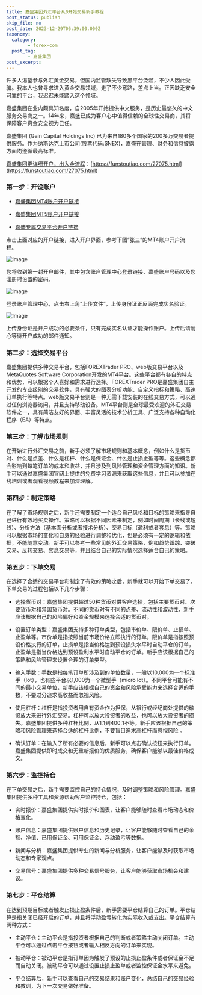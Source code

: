 ```yaml
---
title: 嘉盛集团外汇平台从0开始交易新手教程
post_status: publish
skip_file: no
post_date: 2023-12-29T06:39:00.000Z
taxonomy:
  category:
        - forex-com
  post_tag:
        - 嘉盛集团
post_excerpt: 
---
```

许多人渴望参与外汇黄金交易，但国内监管缺失导致黑平台泛滥，不少人因此受骗。我本人也曾寻求进入黄金交易领域，走了不少弯路，差点上当。正因缺乏安全可靠的平台，我迟迟未能踏入这个领域。

嘉盛集团在业内颇具知名度，自2005年开始提供中文服务，是历史最悠久的中文服务交易商之一。14年来，嘉盛已成为客户心中值得信赖的全球性交易商，其将保障客户资金安全视为己任。

嘉盛集团 (Gain Capital Holdings Inc) 已为来自180多个国家的200多万交易者提供服务。作为纳斯达克上市公司(股票代码:SNEX)，嘉盛在管理、财务和信息披露方面均遵循最高标准。

[嘉盛集团更详细开户，出入金流程](https://funstoutiao.com/27075.html)：[https://funstoutiao.com/27075.html](https://funstoutiao.com/27075.html)

### 第一步：开设账户

* [嘉盛集团MT4账户开户链接](https://s.ssgg.net/jsmt4)

* [嘉盛集团MT5账户开户链接](https://s.ssgg.net/jsmt5)

* [嘉盛专属交易平台开户链接](https://s.ssgg.net/js)

点击上面对应的开户链接，进入开户界面，参考下图“张三”的MT4账户开户流程。

![Image](https://prod-files-secure.s3.us-west-2.amazonaws.com/39ed1227-6d7d-4570-be36-9ccd4a2c4241/7a167aea-686b-400d-af59-4e18eb607a40/640.png?X-Amz-Algorithm=AWS4-HMAC-SHA256&X-Amz-Content-Sha256=UNSIGNED-PAYLOAD&X-Amz-Credential=ASIAZI2LB46677D26ZOX%2F20250710%2Fus-west-2%2Fs3%2Faws4_request&X-Amz-Date=20250710T041308Z&X-Amz-Expires=3600&X-Amz-Security-Token=IQoJb3JpZ2luX2VjEKz%2F%2F%2F%2F%2F%2F%2F%2F%2F%2FwEaCXVzLXdlc3QtMiJHMEUCIQCqW3ZV5ri0c7GBIbSwUf2NxxfwMszPOlBMc4l4ulho1QIgdMxX%2FANMHuiodW31GkSIbZUMKGwbJkOePcNFAttRNGgqiAQItf%2F%2F%2F%2F%2F%2F%2F%2F%2F%2FARAAGgw2Mzc0MjMxODM4MDUiDO%2F7wxn%2F7Ts5SMvH%2BCrcA2ESQlPwZE5Zw4Pnd%2FeT%2BsWKU4pgHPc4OPzbUTJVg4KWGx76tVT1DT8T2zreHsMOSz6otnzjhf%2BjZeV4JQnULxYc%2Bvy41Df2CVEbHy6bc%2BYc3w6Nn3mkVALPCwwID%2Btye330XSEYaWQAau7R9pIqrNZ9AewLtfrADWS5lxpYRR0N0Z1mQrlJ4Vc9W8pF%2BpA1067AF2PeD1o5TK7eu76eQ%2BkbTamjih5IUtmE9Jwf66IVH8trSRvxP5ffD8x8YuPFuX9xl9yBYuvyfFUJ7wqY9FrhkSYFyFFralQCeUm7S3tGPbHjUclMbhfuzeRggTQe%2BSXy0YJQXyoBkWBFdmZETNJmt3nwPZmviHLW%2BZmdVqV7bmcC173H6jptGoh3IFRy1gCl%2B3xLWukazPYPI65urFwgafb2hUH28jRDUwgjqnRIYeiM1%2FGYV1KWGvswbAQtwJc3XQWEBDsY1aue4c2UuqzeAm06dOyp5NxvZ4rfkryS1PD4cXJrCvthhYQlIni88yX19h5QxjkDxgMpPZhVADXnayU9FuhG6F09c7sv2G4TtLHFxSJPjhiuvf4Bn6wS58agY9nTeZLonuWRtS5CfvgPX7LGDEgUpl9JohdD4UZMCofPuoh072jQzMPBMJLlvMMGOqUB3X2xCF3SH4D5pE2XuW2dTsJ5Fn1V8Tr7d3jRhDatAYSvSJvnAow2txsWSzJVjhFiAVctlBJKWELUWSaMKULjFofUA%2FfYkLxS%2BZSUxknTMkfcrnf1%2FBlVKaLNOXO9YTweWMJ2YAiGpauJccQY5onwN7yRZO%2FPCkHBR1ODtVCnUDJOzEkzQ1XLcGA%2Bix%2BppkEx7G%2BWQ1KkF2Y%2BtsWDyPd49Lmflnnn&X-Amz-Signature=f3adfdab316520bb0a70303abd0064716ca22671de49c93d096240ef48a2c1b9&X-Amz-SignedHeaders=host&x-amz-checksum-mode=ENABLED&x-id=GetObject)

您将收到第一封开户邮件，其中包含账户管理中心登录链接、嘉盛账户号码以及您注册时设置的密码。

![Image](https://prod-files-secure.s3.us-west-2.amazonaws.com/39ed1227-6d7d-4570-be36-9ccd4a2c4241/eaa1c6b3-2877-4284-a0e1-530e222c27fb/image.png?X-Amz-Algorithm=AWS4-HMAC-SHA256&X-Amz-Content-Sha256=UNSIGNED-PAYLOAD&X-Amz-Credential=ASIAZI2LB46677D26ZOX%2F20250710%2Fus-west-2%2Fs3%2Faws4_request&X-Amz-Date=20250710T041308Z&X-Amz-Expires=3600&X-Amz-Security-Token=IQoJb3JpZ2luX2VjEKz%2F%2F%2F%2F%2F%2F%2F%2F%2F%2FwEaCXVzLXdlc3QtMiJHMEUCIQCqW3ZV5ri0c7GBIbSwUf2NxxfwMszPOlBMc4l4ulho1QIgdMxX%2FANMHuiodW31GkSIbZUMKGwbJkOePcNFAttRNGgqiAQItf%2F%2F%2F%2F%2F%2F%2F%2F%2F%2FARAAGgw2Mzc0MjMxODM4MDUiDO%2F7wxn%2F7Ts5SMvH%2BCrcA2ESQlPwZE5Zw4Pnd%2FeT%2BsWKU4pgHPc4OPzbUTJVg4KWGx76tVT1DT8T2zreHsMOSz6otnzjhf%2BjZeV4JQnULxYc%2Bvy41Df2CVEbHy6bc%2BYc3w6Nn3mkVALPCwwID%2Btye330XSEYaWQAau7R9pIqrNZ9AewLtfrADWS5lxpYRR0N0Z1mQrlJ4Vc9W8pF%2BpA1067AF2PeD1o5TK7eu76eQ%2BkbTamjih5IUtmE9Jwf66IVH8trSRvxP5ffD8x8YuPFuX9xl9yBYuvyfFUJ7wqY9FrhkSYFyFFralQCeUm7S3tGPbHjUclMbhfuzeRggTQe%2BSXy0YJQXyoBkWBFdmZETNJmt3nwPZmviHLW%2BZmdVqV7bmcC173H6jptGoh3IFRy1gCl%2B3xLWukazPYPI65urFwgafb2hUH28jRDUwgjqnRIYeiM1%2FGYV1KWGvswbAQtwJc3XQWEBDsY1aue4c2UuqzeAm06dOyp5NxvZ4rfkryS1PD4cXJrCvthhYQlIni88yX19h5QxjkDxgMpPZhVADXnayU9FuhG6F09c7sv2G4TtLHFxSJPjhiuvf4Bn6wS58agY9nTeZLonuWRtS5CfvgPX7LGDEgUpl9JohdD4UZMCofPuoh072jQzMPBMJLlvMMGOqUB3X2xCF3SH4D5pE2XuW2dTsJ5Fn1V8Tr7d3jRhDatAYSvSJvnAow2txsWSzJVjhFiAVctlBJKWELUWSaMKULjFofUA%2FfYkLxS%2BZSUxknTMkfcrnf1%2FBlVKaLNOXO9YTweWMJ2YAiGpauJccQY5onwN7yRZO%2FPCkHBR1ODtVCnUDJOzEkzQ1XLcGA%2Bix%2BppkEx7G%2BWQ1KkF2Y%2BtsWDyPd49Lmflnnn&X-Amz-Signature=ec7ec893ac729a03812507d23cf3dc7cb8ccbea01b589684cac785c42933eb7b&X-Amz-SignedHeaders=host&x-amz-checksum-mode=ENABLED&x-id=GetObject)

登录账户管理中心，点击右上角“上传文件”，上传身份证正反面完成实名验证。

![Image](https://prod-files-secure.s3.us-west-2.amazonaws.com/39ed1227-6d7d-4570-be36-9ccd4a2c4241/54090639-09fc-46b4-a135-e0289f707147/image.png?X-Amz-Algorithm=AWS4-HMAC-SHA256&X-Amz-Content-Sha256=UNSIGNED-PAYLOAD&X-Amz-Credential=ASIAZI2LB46677D26ZOX%2F20250710%2Fus-west-2%2Fs3%2Faws4_request&X-Amz-Date=20250710T041308Z&X-Amz-Expires=3600&X-Amz-Security-Token=IQoJb3JpZ2luX2VjEKz%2F%2F%2F%2F%2F%2F%2F%2F%2F%2FwEaCXVzLXdlc3QtMiJHMEUCIQCqW3ZV5ri0c7GBIbSwUf2NxxfwMszPOlBMc4l4ulho1QIgdMxX%2FANMHuiodW31GkSIbZUMKGwbJkOePcNFAttRNGgqiAQItf%2F%2F%2F%2F%2F%2F%2F%2F%2F%2FARAAGgw2Mzc0MjMxODM4MDUiDO%2F7wxn%2F7Ts5SMvH%2BCrcA2ESQlPwZE5Zw4Pnd%2FeT%2BsWKU4pgHPc4OPzbUTJVg4KWGx76tVT1DT8T2zreHsMOSz6otnzjhf%2BjZeV4JQnULxYc%2Bvy41Df2CVEbHy6bc%2BYc3w6Nn3mkVALPCwwID%2Btye330XSEYaWQAau7R9pIqrNZ9AewLtfrADWS5lxpYRR0N0Z1mQrlJ4Vc9W8pF%2BpA1067AF2PeD1o5TK7eu76eQ%2BkbTamjih5IUtmE9Jwf66IVH8trSRvxP5ffD8x8YuPFuX9xl9yBYuvyfFUJ7wqY9FrhkSYFyFFralQCeUm7S3tGPbHjUclMbhfuzeRggTQe%2BSXy0YJQXyoBkWBFdmZETNJmt3nwPZmviHLW%2BZmdVqV7bmcC173H6jptGoh3IFRy1gCl%2B3xLWukazPYPI65urFwgafb2hUH28jRDUwgjqnRIYeiM1%2FGYV1KWGvswbAQtwJc3XQWEBDsY1aue4c2UuqzeAm06dOyp5NxvZ4rfkryS1PD4cXJrCvthhYQlIni88yX19h5QxjkDxgMpPZhVADXnayU9FuhG6F09c7sv2G4TtLHFxSJPjhiuvf4Bn6wS58agY9nTeZLonuWRtS5CfvgPX7LGDEgUpl9JohdD4UZMCofPuoh072jQzMPBMJLlvMMGOqUB3X2xCF3SH4D5pE2XuW2dTsJ5Fn1V8Tr7d3jRhDatAYSvSJvnAow2txsWSzJVjhFiAVctlBJKWELUWSaMKULjFofUA%2FfYkLxS%2BZSUxknTMkfcrnf1%2FBlVKaLNOXO9YTweWMJ2YAiGpauJccQY5onwN7yRZO%2FPCkHBR1ODtVCnUDJOzEkzQ1XLcGA%2Bix%2BppkEx7G%2BWQ1KkF2Y%2BtsWDyPd49Lmflnnn&X-Amz-Signature=b7a599c9851cabf40ee0494293f2e5ff27f9400156d0e9ae8dada84e1785ac71&X-Amz-SignedHeaders=host&x-amz-checksum-mode=ENABLED&x-id=GetObject)

上传身份证是开户成功的必要条件，只有完成实名认证才能操作账户。上传后请耐心等待开户成功的邮件通知。

### 第二步：选择交易平台

嘉盛集团提供多种交易平台，包括FOREXTrader PRO、web版交易平台以及MetaQuotes Software Corporation开发的MT4平台。这些平台都有各自的特点和优势，可以根据个人喜好和需求进行选择。FOREXTrader PRO是嘉盛集团自主开发的专业级别的交易软件，具有强大的图表分析功能、自定义指标和策略、高速订单执行等特点。web版交易平台则是一种无需下载安装的在线交易方式，可以通过任何浏览器访问，并且支持移动设备。MT4平台则是全球最受欢迎的外汇交易软件之一，具有简洁友好的界面、丰富灵活的技术分析工具、广泛支持各种自动化程序（EA）等特点。

### 第三步：了解市场规则

在开始进行外汇交易之前，新手必须了解市场规则和基本概念，例如什么是货币对、什么是点差、什么是杠杆、什么是保证金、什么是止损止盈等等。这些概念都会影响到每笔订单的成本和收益，并且涉及到风险管理和资金管理方面的知识。新手可以通过嘉盛集团官网上提供的免费学习资源来获取这些信息，并且可以参加在线培训或者观看视频教程来加深理解。

### 第四步：制定策略

在了解了市场规则之后，新手还需要制定一个适合自己风格和目标的策略来指导自己进行有效地买卖操作。策略可以根据不同因素来制定，例如时间周期（长线或短线）、分析方法（基本面分析或者技术分析）、交易目标（盈利或者套息）等。策略可以根据市场的变化和自身的经验进行调整和优化，但是必须有一定的逻辑和依据，不能随意变动。新手可以参考一些常见的外汇交易策略，例如趋势跟踪、突破交易、反转交易、套息交易等，并且结合自己的实际情况选择适合自己的策略。

### 第五步：下单交易

在选择了合适的交易平台和制定了有效的策略之后，新手就可以开始下单交易了。下单交易的过程包括以下几个步骤：

* 选择货币对：嘉盛集团提供超过50种货币对供客户选择，包括主要货币对、次要货币对和异国货币对。不同的货币对有不同的点差、流动性和波动性，新手应该根据自己的风险偏好和资金规模来选择合适的货币对。

* 设置订单类型：嘉盛集团支持多种订单类型，包括市价单、限价单、止损单、止盈单等。市价单是指按照当前市场价格立即执行的订单，限价单是指按照预设价格执行的订单，止损单是指当价格达到预设损失水平时自动平仓的订单，止盈单是指当价格达到预设盈利水平时自动平仓的订单。新手应该根据自己的策略和风险管理来设置合理的订单类型。

* 输入手数：手数是指每笔订单所涉及到的单位数量，一般以10,000为一个标准手（lot），也有些平台以1,000为一个微型手（micro lot）。不同平台可能有不同的最小交易单位，新手应该根据自己的资金和风险承受能力来选择合适的手数，不要过分追求高收益而忽视风险。

* 使用杠杆：杠杆是指投资者用自有资金作为担保，从银行或经纪商处提供的融资放大来进行外汇交易。杠杆可以放大投资者的收益，也可以放大投资者的损失。嘉盛集团提供多种杠杆比例，从1:1到400:1不等。新手应该根据自己的策略和风险管理来选择合适的杠杆比例，不要盲目追求高杠杆而忽视风险 。

* 确认订单：在输入了所有必要的信息后，新手可以点击确认按钮来执行订单。嘉盛集团提供即时成交和无重新报价的优质服务，确保客户能够以最佳价格成交。

### 第六步：监控持仓

在下单交易之后，新手需要监控自己的持仓情况，及时调整策略和风险管理。嘉盛集团提供多种工具和资源帮助客户监控持仓，包括：

* 实时报价：嘉盛集团提供实时报价和图表，让客户能够随时查看市场动态和价格变化。

* 账户信息：嘉盛集团提供账户信息和历史记录，让客户能够随时查看自己的余额、净值、已用保证金、可用保证金、浮动盈亏等数据。

* 新闻与分析：嘉盛集团提供专业的新闻与分析服务，让客户能够及时获取市场动态和专家观点。

* 交易信号：嘉盛集团提供多种交易信号服务，让客户能够获取市场机会和建议。

### 第七步：平仓结算

在达到预期目标或者触发止损止盈条件后，新手需要平仓结算自己的订单。平仓结算是指关闭已经开启的订单，并且将浮动盈亏转化为实际收入或支出。平仓结算有两种方式：

* 主动平仓：主动平仓是指投资者根据自己的判断或者策略主动关闭订单。主动平仓可以通过点击平仓按钮或者输入相反方向的订单来实现。

* 被动平仓：被动平仓是指订单因为触发了预设的止损止盈条件或者保证金不足而自动关闭。被动平仓可以通过设置止损止盈单或者监控保证金水平来避免。

* 平仓结算后，新手可以查看自己的交易结果和账户变化，总结自己的交易经验和教训，为下一次交易做好准备。